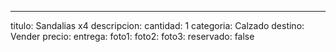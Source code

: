 ---
titulo: Sandalias x4
descripcion: 
cantidad: 1
categoria: Calzado
destino: Vender
precio: 
entrega: 
foto1: 
foto2: 
foto3: 
reservado: false
